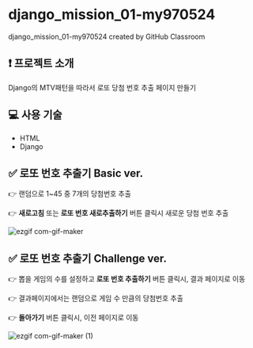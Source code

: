 # django_mission_01-my970524
django_mission_01-my970524 created by GitHub Classroom

## ❗️ 프로젝트 소개
Django의 MTV패턴을 따라서 로또 당첨 번호 추출 페이지 만들기

## 💻 사용 기술
- HTML
- Django

## ✅ 로또 번호 추출기 Basic ver.

<p>👉 랜덤으로 1~45 중 7개의 당첨번호 추출</p>
<p>👉 <b>새로고침</b> 또는 <b>로또 번호 새로추출하기</b> 버튼 클릭시 새로운 당첨 번호 추출</p>

![ezgif com-gif-maker](https://user-images.githubusercontent.com/76423946/161498731-8a67e46e-342d-467f-8fe2-e92067e6fe78.gif)

## ✅ 로또 번호 추출기 Challenge ver.

<p>👉 뽑을 게임의 수를 설정하고 <b>로또 번호 추출하기</b> 버튼 클릭시, 결과 페이지로 이동</p>
<p>👉 결과페이지에서는 랜덤으로 게임 수 만큼의 당첨번호 추출</p>
<p>👉 <b>돌아가기</b> 버튼 클릭시, 이전 페이지로 이동</p>

![ezgif com-gif-maker (1)](https://user-images.githubusercontent.com/76423946/161499395-4c21644b-65a0-4d8b-a3d7-ce57d1285f9c.gif)
